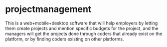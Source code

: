 # projectmanagement
This is a web+mobile+desktop software that will help employers by letting them create projects and mention specific budgets for the project, and the managers will get the projects done through coders that already exist on the platform, or by finding coders existing on other platforms.
